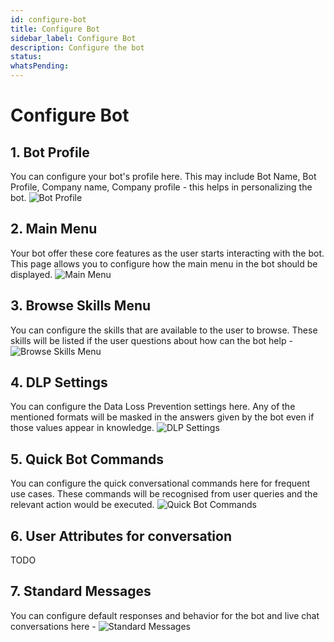 ```yaml
---
id: configure-bot
title: Configure Bot
sidebar_label: Configure Bot
description: Configure the bot
status: 
whatsPending: 
---
```


# Configure Bot

## 1. Bot Profile
 
You can configure your bot's profile here. This may include Bot Name, Bot Profile, Company name, Company profile - this helps in personalizing the bot.
![Bot Profile](/img/administration/Bot_Profile.png)

## 2. Main Menu

Your bot offer these core features as the user starts interacting with the bot. This page allows you to configure how the main menu in the bot should be displayed.
![Main Menu](/img/getting-started/bot-menu.png)

## 3. Browse Skills Menu
You can configure the skills that are available to the user to browse. These skills will be listed if the user questions about how can the bot help -
![Browse Skills Menu](/img/getting-started/browse-skills.png)

## 4. DLP Settings
You can configure the Data Loss Prevention settings here. Any of the mentioned formats will be masked in the answers given by the bot even if those values appear in knowledge.
![DLP Settings](/img/getting-started/DLP.png)

## 5. Quick Bot Commands
You can configure the quick conversational commands here for frequent use cases. These commands will be recognised from user queries and the relevant action would be executed.
![Quick Bot Commands](/img/getting-started/commands.png)

## 6. User Attributes for conversation

TODO

## 7. Standard Messages

You can configure default responses and behavior for the bot and live chat conversations here - 
![Standard Messages](/img/getting-started/bot-messages.png)






